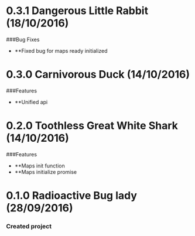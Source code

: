 <a name="0.3.1"></a>
# 0.3.1 Dangerous Little Rabbit (18/10/2016)

###Bug Fixes
* **Fixed bug for maps ready initialized 

<a name="0.3.0"></a>
# 0.3.0 Carnivorous Duck (14/10/2016)

###Features
* **Unified api

<a name="0.2.0"></a>
# 0.2.0 Toothless Great White Shark (14/10/2016)

###Features
* **Maps init function
* **Maps initialize promise

<a name="0.1.0"></a>
# 0.1.0 Radioactive Bug lady (28/09/2016)

### Created project
